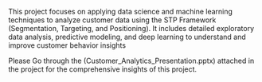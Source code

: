 This project focuses on applying data science and machine learning techniques to analyze customer data using the STP Framework (Segmentation, Targeting, and Positioning). It includes detailed exploratory data analysis, predictive modeling, and deep learning to understand and improve customer behavior insights


Please Go through the (Customer_Analytics_Presentation.pptx) attached in the project for the comprehensive insights of this project.